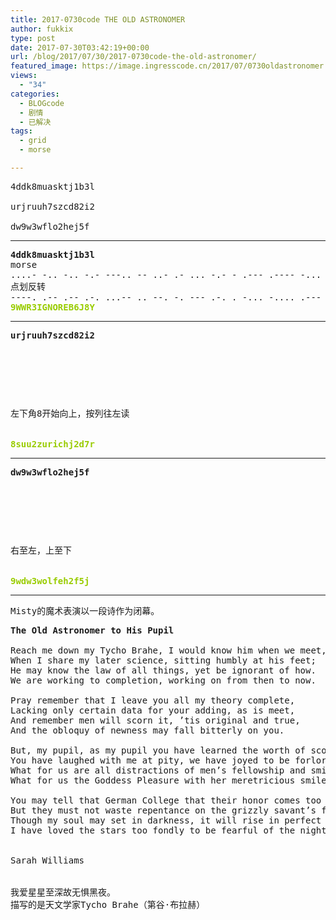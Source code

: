 ```yaml
---
title: 2017-0730code THE OLD ASTRONOMER
author: fukkix
type: post
date: 2017-07-30T03:42:19+00:00
url: /blog/2017/07/30/2017-0730code-the-old-astronomer/
featured_image: https://image.ingresscode.cn/2017/07/0730oldastronomer.jpg?x-oss-process=image/resize,m_fill,w_700,h_220
views:
  - "34"
categories:
  - BLOGcode
  - 剧情
  - 已解决
tags:
  - grid
  - morse

---
```

<pre>4ddk8muasktj1b3l

urjruuh7szcd82i2

dw9w3wflo2hej5f
<!--more--></pre>

* * *

<pre><strong>4ddk8muasktj1b3l
</strong>morse
....- -.. -.. -.- ---.. -- ..- .- ... -.- - .--- .---- -... ...-- .-.. 
点划反转
----. .-- .-- .-. ...-- .. --. -. --- .-. . -... -.... .--- ---.. -.--<strong>
<span style="color: #99cc00;">9WWR3IGNOREB6J8Y</span></strong></pre>

* * *

<pre><strong>urjruuh7szcd82i2
</strong>


<table border="0" cellpading="0" cellspacing="0"   >
  
  	
  
</table>

左下角8开始向上，按列往左读

<strong>
<span style="color: #99cc00;">8suu2zurichj2d7r</span></strong></pre>

* * *

<pre><strong>dw9w3wflo2hej5f
</strong>


<table border="0" cellpading="0" cellspacing="0"   >
  
  	
  
</table>

右至左，上至下

<strong>
<span style="color: #99cc00;">9wdw3wolfeh2f5j</span></strong></pre>

* * *

<pre>Misty的魔术表演以一段诗作为闭幕。</pre>

<pre><strong>The Old Astronomer to His Pupil</strong>

Reach me down my Tycho Brahe, I would know him when we meet,
When I share my later science, sitting humbly at his feet;
He may know the law of all things, yet be ignorant of how.
We are working to completion, working on from then to now.

Pray remember that I leave you all my theory complete,
Lacking only certain data for your adding, as is meet,
And remember men will scorn it, ’tis original and true,
And the obloquy of newness may fall bitterly on you.

But, my pupil, as my pupil you have learned the worth of scorn,
You have laughed with me at pity, we have joyed to be forlorn,
What for us are all distractions of men’s fellowship and smiles;
What for us the Goddess Pleasure with her meretricious smiles!

You may tell that German College that their honor comes too late,
But they must not waste repentance on the grizzly savant’s fate.
Though my soul may set in darkness, it will rise in perfect light;
I have loved the stars too fondly to be fearful of the night.


Sarah Williams


我爱星星至深故无惧黑夜。
描写的是天文学家Tycho Brahe（第谷·布拉赫）</pre>